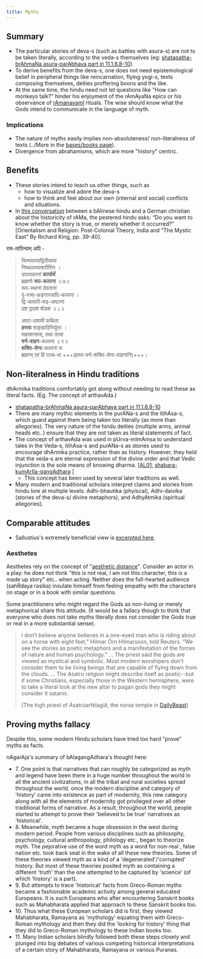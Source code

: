 ```yaml
---
title: Myths
---
```


## Summary
- The particular stories of deva-s (such as battles with asura-s) are not to be taken literally, according to the veda-s themselves (eg: [shatapatha-brAhmaNa asura-parAbhava part in 11.1.6.8-10](/vedAH_yajuH/vAjasaneyam/mAdhyandinam/shatapatha-brAhmaNam/sarva-prastutiH/11/01/6/)).
- To derive benefits from the deva-s, one does not need epistemological belief in peripheral things like reincarnation, flying yogi-s, texts composing themselves, deities proffering boons and the like.
- At the same time, the hindu need not let questions like "How can monkeys talk?" hinder his enjoyment of the rAmAyaNa epics or his observance of [rAmanavamI](http://en.wikipedia.org/wiki/Rama_Navami) rituals. The wise should know what the Gods intend to communicate in the language of myth.

### Implications
- The nature of myths easily implies non-absoluteness/ non-literalness of texts (../More in the [bases/books page](../../bases/books/non-absoluteness/)).
- Divergence from abrahamisms, which are more "history" centric.

## Benefits
- These stories intend to teach us other things, such as
  - how to visualize and adore the deva-s
  - how to think and feel about our own (internal and social) conflicts and situations.
- In [this conversation](http://musingsofhh.wordpress.com/2012/09/23/german-christian-in-dialogue-with-balinese-on-ramayanas-historicity/) between a bAlinese hindu and a German christian about the historicity of rAMa, the pestered hindu asks: “Do you want to know whether the story is true, or merely whether it occurred?” \[Orientalism and Religion: Post-Colonial Theory, India and “The Mystic East” By Richard King, pp. 39-40\].      

राम-तापिन्याम् अपि - 

> चिन्मयस्याद्वितीयस्य  
निष्कलस्याशरीरिणः ।  
उपासकानां **कार्यार्थं**  
ब्रह्मणो **रूप-कल्पना** ॥ ७॥  
> रूप-स्थानां देवतानां  
पुं-स्त्र्य्-अङ्गास्त्रादि-कल्पना ।  
द्वि-चत्वारि-षड्-अष्टानां  
दश द्वादश षोडश ॥ ८॥  
>
> अष्टा-दशामी कथिता  
**हस्ताः** शङ्खादिभिर्युताः ।  
सहस्रान्तास्, तथा तासां  
**वर्ण-वाहन**-कल्पना ॥ ९॥  
**शक्ति-सेना**-कल्पना च  
ब्रह्मण्य् एवं हि पञ्च-धा  +++(हस्त-वर्ण-शक्ति-सेना-वाहनानि)+++।

## Non-literalness in Hindu traditions
dhArmika traditions comfortably got along without needing to read these as literal facts. (Eg. The concept of arthavAda.)

- [shatapatha-brAhmaNa asura-parAbhava part in 11.1.6.8-10](/vedAH_yajuH/vAjasaneyam/mAdhyandinam/shatapatha-brAhmaNam/sarva-prastutiH/11/01/6/)
- There are many mythic elements in the purANa-s and the itihAsa-s, which guard against them being taken too literally (as more than allegories). The very nature of the hindu deities (multiple arms, animal heads etc..) ensure that they are not taken as literal statements of fact.
- The concept of arthavAda was used in pUrva-mImAmsa to understand tales in the Veda-s, itihAsa-s and purANa-s as stories used to encourage dhArmika practice, rather than as history. However, they held that the veda-s are eternal expression of the divine order and that Vedic injunction is the sole means of knowing dharma. \[[AL01](http://www.advaita-vedanta.org/archives/advaita-l/2004-September/013449.html), [shabara-kumArIla-gangAdhara](https://archive.org/stream/slokavartika015341mbp#page/n429/mode/2up) \]
  - This concept has been used by several later traditions as well.
- Many modern and traditional scholars interpret claims and stories from hindu lore at multiple levels: Adhi-bhautika (phyiscal), Adhi-daivika (stories of the deva-s/ divine metaphors), and AdhyAtmika (spiritual allegories).

## Comparable attitudes

- Sallustius's extremely beneficial view is [excerpted here](/AgamaH/AryaH/mediterranian/platonism/sallustius).

### Aesthetes
Aesthetes rely on the concept of "[aesthetic distance](http://en.wikipedia.org/wiki/Aesthetic_distance)". Consider an actor in a play: he does not think "this is not real, I am not this character, this is a made up story" etc.. when acting. Neither does the full-hearted audience (sahRdaya rasika) insulate himself from feeling empathy with the characters on stage or in a book with similar questions.

Some practitioners who might regard the Gods as non-living or merely metaphorical share this attitude. (It would be a fallacy though to think that everyone who does not take myths literally does not consider the Gods true or real in a more substantial sense).

> I don’t believe anyone believes in a one-eyed man who is riding about on a horse with eight feet,” Hilmar Örn Hilmarsson, told Reuters. “We see the stories as poetic metaphors and a manifestation of the forces of nature and human psychology.” ... The priest said the gods are viewed as mystical and symbolic. Most modern worshipers don’t consider them to be living beings that are capable of flying down from the clouds. ... The Asatru religion might describe itself as poetic--but if some Christians, especially those in the Western hemisphere, were to take a literal look at the new altar to pagan gods they might consider it satanic.
>
> (The high priest of Ásatrúarfélagið, the norse temple in [DailyBeast](http://www.thedailybeast.com/articles/2015/02/05/why-iceland-is-building-a-temple-to-its-pagan-gods.html))

## Proving myths fallacy
Despite this, some modern Hindu scholars have tried too hard "prove" myths as facts. 

nAgarAja's summary of bAlagangAdhara's thought here:

- 7\. One point is that narratives that can roughly be categorized as myth and legend have been there in a huge number throughout the world in all the ancient civilizations, in all the tribal and rural societies spread throughout the world. once the modern discipline and  category of 'history' came into existence as part of modernity, this new category along with all the elements of modernity got privileged over all other traditional forms of narrative. As a result, throughout the world, people started to attempt to prove their 'believed to be true' narratives as 'historical'.
- 8\. Meanwhile, myth became a huge obsession in the west during modern period. People from various disciplines such as philosophy, psychology, cultural anthropology, philology etc., began to theorize myth. The pejorative use of the word myth as a word for non-real , false nation etc. took back seat in the wake of all these new theories. Some of these theories viewed myth as a kind of a 'degenerated'/'corrupted' history. But most of these theories posited myth as containing a different 'truth' than the one attempted to be captured by 'science' (of which 'history' is a part).
- 9\. But attempts to trace 'historical' facts from Greco-Roman myths became a fashionable academic activity among general educated Europeans. It is such Europeans who after encountering Sanskrit books such as Mahabharata applied that approach to these Sanskrit books too.
- 10\. Thus what these European scholars did is first, they viewed Mahabharata, Ramayana as 'mythology' equating them with Greco-Roman mythology and then they did the 'looking for history' thing that they did to Greco-Roman mythology to these Indian books too.
- 11\. Many Indian scholars blindly followed both these steps closely and plunged into big debates of various competing historical interpretations of a certain story of Mahabharata, Ramayana or various Puranas.
